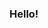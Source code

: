 ### Hello!

<!--
**kevin51jiang/kevin51jiang** is a ✨ _special_ ✨ repository because its `README.md` (this file) appears on your GitHub profile.

[![Kevin's github stats](https://github-readme-stats.vercel.app/api?username=kevin51jiang)](https://github.com/kevin51jiang)

Here are some ideas to get you started:

- 🔭 I’m currently working on ...
- 🌱 I’m currently learning ...
- 👯 I’m looking to collaborate on ...
- 🤔 I’m looking for help with ...
- 💬 Ask me about ...
- 📫 How to reach me: ...
- 😄 Pronouns: ...
- ⚡ Fun fact: ...
-->
